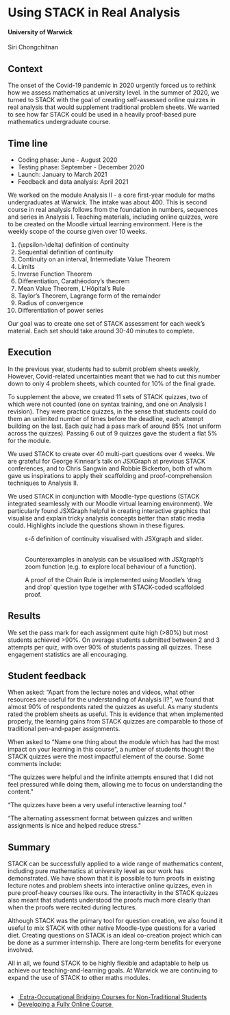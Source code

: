 # Using STACK in Real Analysis

#### University of Warwick

Siri Chongchitnan

Context
--------

The onset of the Covid-19 pandemic in 2020 urgently forced us to rethink how we assess mathematics at university level. In the summer of 2020, we turned to STACK with the goal of creating self-assessed online quizzes in real analysis that would supplement traditional problem sheets. We wanted to see how far STACK could be used in a heavily proof-based pure mathematics undergraduate course. 

Time line
---------

* Coding phase: June - August 2020
* Testing phase: September - December 2020
* Launch: January to March 2021
* Feedback and data analysis: April 2021 

We worked on the module Analysis II - a core first-year module for maths undergraduates at Warwick. The intake was about 400. This is second course in real analysis follows from the foundation in numbers, sequences and series in Analysis I. Teaching materials, including online quizzes, were to be created on the Moodle virtual learning environment. Here is the weekly scope of the course given over 10 weeks. 

1. \(\epsilon-\delta\) definition of continuity
2. Sequential definition of continuity
3. Continuity on an interval, Intermediate Value Theorem 
4. Limits
5. Inverse Function Theorem
6. Differentiation, Carathéodory’s theorem
7. Mean Value Theorem, L’Hôpital’s Rule
8. Taylor’s Theorem, Lagrange form of the remainder
9. Radius of convergence 
10. Differentiation of power series 

Our goal was to create one set of STACK assessment for each week’s material. Each set should take around 30-40 minutes to complete. 

Execution
---------

In the previous year, students had to submit problem sheets weekly, However, Covid-related uncertainties meant that we had to cut this number down to only 4 problem sheets, which counted for 10% of the final grade. 

To supplement the above, we created 11 sets of STACK quizzes, two of which were not counted (one on syntax training, and one on Analysis I revision). They were practice quizzes, in the sense that students could do them an unlimited number of times before the deadline, each attempt building on the last. Each quiz had a pass mark of around 85% (not uniform across the quizzes). Passing 6 out of 9 quizzes gave the student a flat 5% for the module. 

We used STACK to create over 40 multi-part questions over 4 weeks. We are grateful for George Kinnear’s talk on JSXGraph at previous STACK conferences, and to Chris Sangwin and Robbie Bickerton, both of whom gave us inspirations to apply their scaffolding and proof-comprehension techniques to Analysis II. 

We used STACK in conjunction with Moodle-type questions (STACK integrated seamlessly with our Moodle virtual learning environment). We particularly found JSXGraph helpful in creating interactive graphics that visualise and explain tricky analysis concepts better than static media could. Highlights include the questions shown in these figures.

<div class="float-none img-middle">
<figure class="figure">
<img class="figure-img img-fluid" src="../Images/War-Fig1.png" alt="">
  <figcaption class="figure-caption">
  ε-δ definition of continuity visualised with JSXgraph and slider.
  </figcaption>
</figure></div>

<div class="float-none img-middle">
<figure class="figure">
<img class="figure-img img-fluid" src="../Images/War-Fig2a.png" alt="">
<img class="figure-img img-fluid" src="../Images/War-Fig2b.png" alt="">
  <figcaption class="figure-caption">
  Counterexamples in analysis can be visualised with JSXgraph’s zoom function (e.g. to explore local behaviour of a function).
  </figcaption>
</figure></div>

<div class="float-none img-middle">
<figure class="figure">
<img class="figure-img img-fluid" src="../Images/War-Fig3.png" alt="">
  <figcaption class="figure-caption">
  A proof of the Chain Rule is implemented using Moodle’s ‘drag and drop’ question type together with STACK-coded scaffolded proof.
  </figcaption>
</figure></div>


Results
-------

We set the pass mark for each assignment quite high (>80%) but most students achieved >90%. On average students submitted between 2 and 3 attempts per quiz, with over 90% of students passing all quizzes. These engagement statistics are all encouraging.


Student feedback
----------------

When asked: “Apart from the lecture notes and videos, what other resources are useful for the understanding of Analysis II?”, we found that almost 90% of respondents rated the quizzes as useful. As many students rated the problem sheets as useful. This is evidence that when implemented properly, the learning gains from STACK quizzes are comparable to those of traditional pen-and-paper assignments. 

When asked to “Name one thing about the module which has had the most impact on your learning in this course”, a number of students thought the STACK quizzes were the most impactful element of the course. Some comments include: 

“The quizzes were helpful and the infinite attempts ensured that I did not feel pressured while doing them, allowing me to focus on understanding the content." 

“The quizzes have been a very useful interactive learning tool." 

“The alternating assessment format between quizzes and written assignments is nice and helped reduce stress." 

Summary
-------

STACK can be successfully applied to a wide range of mathematics content, including pure mathematics at university level as our work has demonstrated. We have shown that it is possible to turn proofs in existing lecture notes and problem sheets into interactive online quizzes, even in pure proof-heavy courses like ours. The interactivity in the STACK quizzes also meant that students understood the proofs much more clearly than when the proofs were recited during lectures.

Although STACK was the primary tool for question creation, we also found it useful to mix STACK with other native Moodle-type questions for a varied diet. Creating questions on STACK is an ideal co-creation project which can be done as a summer internship. There are long-term benefits for everyone involved.

All in all, we found STACK to be highly flexible and adaptable to help us achieve our teaching-and-learning goals. At Warwick we are continuing to expand the use of STACK to other maths modules. 

<nav aria-label="...">
  <ul class="pagination pagination-lg justify-content-center" style="margin-top:2em">
	<li class="page-item"><a href="../../2020/OTH" class="page-link"><i class="fa fa-arrow-left"></i>&nbsp;Extra-Occupational Bridging Courses for Non-Traditional Students</a></li>
    <li class="page-item"><a href="../../2019/FAC" class="page-link" >Developing a Fully Online Course&nbsp;<i class="fa fa-arrow-right"></i></a></li>
  </ul>
</nav>

